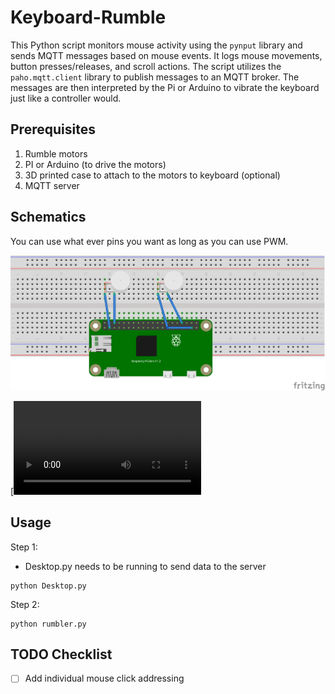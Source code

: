 # Keyboard-Rumble


This Python script monitors mouse activity using the `pynput` library and sends MQTT messages based on mouse events. It logs mouse movements, button presses/releases, and scroll actions. The script utilizes the `paho.mqtt.client` library to publish messages to an MQTT broker.
The messages are then interpreted by the Pi or Arduino to vibrate the keyboard just like a controller would. 

## Prerequisites

1. Rumble motors 
2. PI or Arduino (to drive the motors) 
3. 3D printed case to attach to the motors to keyboard (optional) 
4. MQTT server

## Schematics
You can use what ever pins you want as long as you can use PWM.


![Rumble Schematics](https://github.com/Slayingripper/Keyboard-Rumble/blob/main/Schematics/keyboard.png)

[![Demo](https://github.com/Slayingripper/Keyboard-Rumble/blob/main/Schematics/keyboard.mp4 "Keyboard")   

## Usage
Step 1: 

- Desktop.py needs to be running to send data to the server

```
python Desktop.py
```

Step 2: 

```
python rumbler.py
```

## TODO Checklist

- [ ] Add individual mouse click addressing

